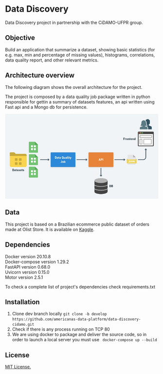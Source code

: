 # Data Discovery

Data Discovery project in partnership with the CiDAMO-UFPR group.
## Objective

Build an application that summarize a dataset, showing basic statistics (for e.g. max, min and percentage of missing values), histograms, correlations, data quality report, and other relevant metrics.

## Architecture overview

The following diagram shows the overall architecture for the project.

The project is composed by a data quality job package written in python responsible for gettin a summary of datasets
features, an api written using Fast api and a Mongo db for persistence.

![Architecture](data_quality/images/architecture.png)

## Data

This project is based on a Brazilian ecommerce public dataset of orders made at Olist Store. It is available on [Kaggle](https://www.kaggle.com/olistbr/brazilian-ecommerce).

## Dependencies

Docker version 20.10.8 \
Docker-compose version 1.29.2 \
FastAPI version 0.68.0 \
Uvicorn version 0.15.0 \
Motor version 2.5.1 

To check a complete list of project's dependencies check requirements.txt

## Installation

1. Clone dev branch locally ```git clone -b develop https://github.com/americanas-data-platform/data-discovery-cidamo.git```
2. Check if there is any process running on TCP 80
3. We are using docker to package and deliver the source code, so in order to launch a local server you must use ``` docker-compose up --build```


## License

[MIT License.](./LICENSE)

